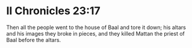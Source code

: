 # II Chronicles 23:17

Then all the people went to the house of Baal and tore it down; his altars and his images they broke in pieces, and they killed Mattan the priest of Baal before the altars.
